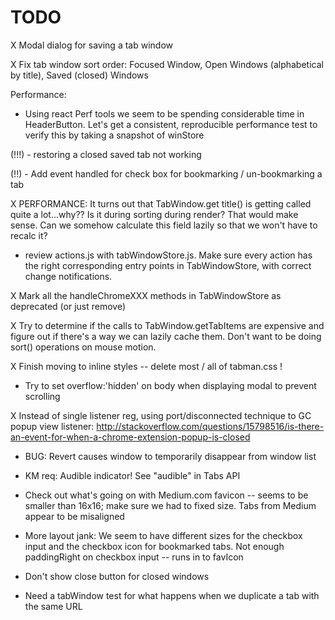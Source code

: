 # TODO

X Modal dialog for saving a tab window

X Fix tab window sort order: Focused Window, Open Windows (alphabetical by title), Saved (closed) Windows

Performance:
   - Using react Perf tools we seem to be spending considerable time in HeaderButton.  Let's get a consistent, reproducible performance test
     to verify this by taking a snapshot of winStore    

(!!!) - restoring a closed saved tab not working

(!!) - Add event handled for check box for bookmarking / un-bookmarking a tab

X PERFORMANCE:  It turns out that TabWindow.get title() is getting called quite a lot...why??  Is it during sorting during render?  That would make sense.  Can we somehow calculate this field lazily so that we won't have to recalc it?

- review actions.js with tabWindowStore.js.  Make sure every action has the right corresponding entry points in TabWindowStore, with correct change notifications.

X Mark all the handleChromeXXX methods in TabWindowStore as deprecated (or just remove)

X Try to determine if the calls to TabWindow.getTabItems are expensive and figure out if there's a way we can lazily cache them. Don't want to be doing sort() operations on mouse motion.

X Finish moving to inline styles -- delete most / all of tabman.css !

- Try to set overflow:'hidden' on body when displaying modal to prevent scrolling

X Instead of single listener reg, using port/disconnected technique to GC popup view listener:
  http://stackoverflow.com/questions/15798516/is-there-an-event-for-when-a-chrome-extension-popup-is-closed

- BUG: Revert causes window to temporarily disappear from window list  

- KM req: Audible indicator! See "audible" in Tabs API

- Check out what's going on with Medium.com favicon -- seems to be smaller than 16x16; make sure we had to fixed size. Tabs from Medium appear to be misaligned

- More layout jank: We seem to have different sizes for the checkbox input and the checkbox icon for bookmarked tabs. Not enough paddingRight on checkbox input -- runs in to favIcon

- Don't show close button for closed windows

- Need a tabWindow test for what happens when we duplicate a tab with the same URL

